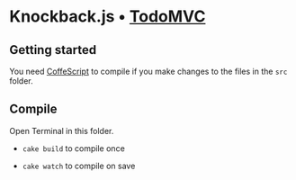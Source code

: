 # Knockback.js • [TodoMVC](http://todomvc.com)

## Getting started

You need [CoffeScript](http://coffeescript.org) to compile if you make changes to the files in the `src` folder.


## Compile

Open Terminal in this folder.

- `cake build` to compile once

- `cake watch` to compile on save